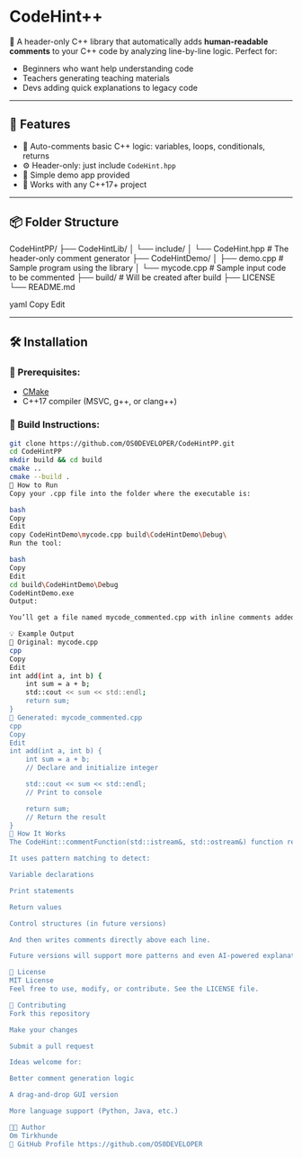 # CodeHint++

🧠 A header-only C++ library that automatically adds **human-readable comments** to your C++ code by analyzing line-by-line logic. Perfect for:
- Beginners who want help understanding code
- Teachers generating teaching materials
- Devs adding quick explanations to legacy code

---

## 🔧 Features

- 📄 Auto-comments basic C++ logic: variables, loops, conditionals, returns
- ⚙️ Header-only: just include `CodeHint.hpp`
- 🧪 Simple demo app provided
- 🧰 Works with any C++17+ project

---

## 📦 Folder Structure

CodeHintPP/
├── CodeHintLib/
│ └── include/
│ └── CodeHint.hpp # The header-only comment generator
├── CodeHintDemo/
│ ├── demo.cpp # Sample program using the library
│ └── mycode.cpp # Sample input code to be commented
├── build/ # Will be created after build
├── LICENSE
└── README.md

yaml
Copy
Edit

---

## 🛠️ Installation

### 🔧 Prerequisites:
- [CMake](https://cmake.org/download/)
- C++17 compiler (MSVC, g++, or clang++)

### 🔨 Build Instructions:

```bash
git clone https://github.com/OS0DEVELOPER/CodeHintPP.git
cd CodeHintPP
mkdir build && cd build
cmake ..
cmake --build .
🚀 How to Run
Copy your .cpp file into the folder where the executable is:

bash
Copy
Edit
copy CodeHintDemo\mycode.cpp build\CodeHintDemo\Debug\
Run the tool:

bash
Copy
Edit
cd build\CodeHintDemo\Debug
CodeHintDemo.exe
Output:

You’ll get a file named mycode_commented.cpp with inline comments added automatically.

💡 Example Output
🔹 Original: mycode.cpp
cpp
Copy
Edit
int add(int a, int b) {
    int sum = a + b;
    std::cout << sum << std::endl;
    return sum;
}
🔹 Generated: mycode_commented.cpp
cpp
Copy
Edit
int add(int a, int b) {
    int sum = a + b;
    // Declare and initialize integer

    std::cout << sum << std::endl;
    // Print to console

    return sum;
    // Return the result
}
🧠 How It Works
The CodeHint::commentFunction(std::istream&, std::ostream&) function reads your .cpp file line-by-line.

It uses pattern matching to detect:

Variable declarations

Print statements

Return values

Control structures (in future versions)

And then writes comments directly above each line.

Future versions will support more patterns and even AI-powered explanation generation.

🪪 License
MIT License
Feel free to use, modify, or contribute. See the LICENSE file.

🤝 Contributing
Fork this repository

Make your changes

Submit a pull request

Ideas welcome for:

Better comment generation logic

A drag-and-drop GUI version

More language support (Python, Java, etc.)

👨‍💻 Author
Om Tirkhunde
🔗 GitHub Profile https://github.com/OS0DEVELOPER

